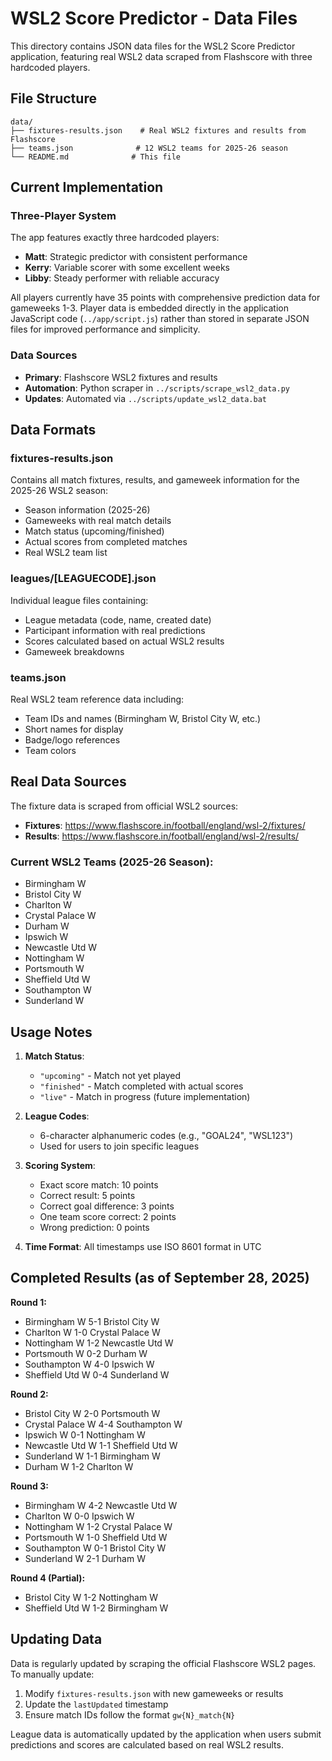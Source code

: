 # WSL2 Score Predictor - Data Files

This directory contains JSON data files for the WSL2 Score Predictor application, featuring real WSL2 data scraped from Flashscore with three hardcoded players.

## File Structure

```
data/
├── fixtures-results.json    # Real WSL2 fixtures and results from Flashscore
├── teams.json              # 12 WSL2 teams for 2025-26 season 
└── README.md              # This file
```

## Current Implementation

### Three-Player System
The app features exactly three hardcoded players:
- **Matt**: Strategic predictor with consistent performance
- **Kerry**: Variable scorer with some excellent weeks
- **Libby**: Steady performer with reliable accuracy

All players currently have 35 points with comprehensive prediction data for gameweeks 1-3. Player data is embedded directly in the application JavaScript code (`../app/script.js`) rather than stored in separate JSON files for improved performance and simplicity.

### Data Sources
- **Primary**: Flashscore WSL2 fixtures and results
- **Automation**: Python scraper in `../scripts/scrape_wsl2_data.py`
- **Updates**: Automated via `../scripts/update_wsl2_data.bat`

## Data Formats

### fixtures-results.json
Contains all match fixtures, results, and gameweek information for the 2025-26 WSL2 season:
- Season information (2025-26)
- Gameweeks with real match details
- Match status (upcoming/finished)
- Actual scores from completed matches
- Real WSL2 team list

### leagues/[LEAGUECODE].json  
Individual league files containing:
- League metadata (code, name, created date)
- Participant information with real predictions
- Scores calculated based on actual WSL2 results
- Gameweek breakdowns

### teams.json
Real WSL2 team reference data including:
- Team IDs and names (Birmingham W, Bristol City W, etc.)
- Short names for display
- Badge/logo references
- Team colors

## Real Data Sources

The fixture data is scraped from official WSL2 sources:
- **Fixtures**: https://www.flashscore.in/football/england/wsl-2/fixtures/
- **Results**: https://www.flashscore.in/football/england/wsl-2/results/

### Current WSL2 Teams (2025-26 Season):
- Birmingham W
- Bristol City W  
- Charlton W
- Crystal Palace W
- Durham W
- Ipswich W
- Newcastle Utd W
- Nottingham W
- Portsmouth W
- Sheffield Utd W
- Southampton W
- Sunderland W

## Usage Notes

1. **Match Status**: 
   - `"upcoming"` - Match not yet played
   - `"finished"` - Match completed with actual scores
   - `"live"` - Match in progress (future implementation)

2. **League Codes**: 
   - 6-character alphanumeric codes (e.g., "GOAL24", "WSL123")
   - Used for users to join specific leagues

3. **Scoring System**:
   - Exact score match: 10 points
   - Correct result: 5 points  
   - Correct goal difference: 3 points
   - One team score correct: 2 points
   - Wrong prediction: 0 points

4. **Time Format**: All timestamps use ISO 8601 format in UTC

## Completed Results (as of September 28, 2025)

**Round 1:**
- Birmingham W 5-1 Bristol City W
- Charlton W 1-0 Crystal Palace W
- Nottingham W 1-2 Newcastle Utd W
- Portsmouth W 0-2 Durham W
- Southampton W 4-0 Ipswich W
- Sheffield Utd W 0-4 Sunderland W

**Round 2:**
- Bristol City W 2-0 Portsmouth W
- Crystal Palace W 4-4 Southampton W
- Ipswich W 0-1 Nottingham W
- Newcastle Utd W 1-1 Sheffield Utd W
- Sunderland W 1-1 Birmingham W
- Durham W 1-2 Charlton W

**Round 3:**
- Birmingham W 4-2 Newcastle Utd W
- Charlton W 0-0 Ipswich W
- Nottingham W 1-2 Crystal Palace W
- Portsmouth W 1-0 Sheffield Utd W
- Southampton W 0-1 Bristol City W
- Sunderland W 2-1 Durham W

**Round 4 (Partial):**
- Bristol City W 1-2 Nottingham W
- Sheffield Utd W 1-2 Birmingham W

## Updating Data

Data is regularly updated by scraping the official Flashscore WSL2 pages. To manually update:
1. Modify `fixtures-results.json` with new gameweeks or results
2. Update the `lastUpdated` timestamp
3. Ensure match IDs follow the format `gw{N}_match{N}`

League data is automatically updated by the application when users submit predictions and scores are calculated based on real WSL2 results.